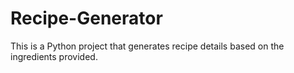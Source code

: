 # Recipe-Generator
This is a Python project that generates recipe details based on the ingredients provided.

